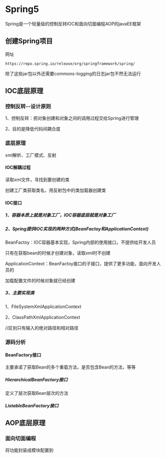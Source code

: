 # Spring5

Spring是一个轻量级的控制反转IOC和面向切面编程AOP的javaEE框架

## 创建Spring项目

网址

```http
https://repo.spring.io/release/org/springframework/spring/
```

除了这些jar包以外还需要commons-logging的日志jar包不然无法运行

## IOC底层原理

### 控制反转--设计原则

1、控制反转：把对象创建和对象之间的调用过程交给Spring进行管理

2、目的是降低代码间耦合度

### 底层原理

xml解析、工厂模式、反射

#### IOC解耦过程

读取xml文件，寻找到要创建的类

创建工厂类获取类名，用反射包中的类加载器创建类

#### IOC接口

##### 1、容器本质上就是对象工厂，IOC容器底层就是对象工厂

##### 2、Spring提供IOC实现的两种方式(BeanFactoy和ApplicationContext)

BeanFactoy：IOC容器基本实现，Spring内部的使用接口，不提供给开发人员

只有在获取bean的时候才创建对象，读取xml时不创建

ApplicationContext：BeanFactoy接口的子接口，提供了更多功能，面向开发人员的

加载配置文件的时候对象就已经创建

##### 3、主要实现类

1、FileSystemXmlApplicationContext

2、ClassPathXmlApplicationContext

//区别只有输入的绝对路径和相对路径

### 源码分析

#### BeanFactory接口

主要承诺了获取Bean的多个重载方法，是否包含Bean的方法，等等

##### HierarchicalBeanFactory接口

定义了层次获取Bean层次的方法

##### ListableBeanFactory接口



## AOP底层原理

### 面向切面编程

将功能封装成模块配置到

